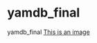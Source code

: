 # yamdb_final
yamdb_final
[This is an image](https://github.com/zakongyka/yamdb_final/actions/workflows/yamdb_workflow.yml/badge.svg)
